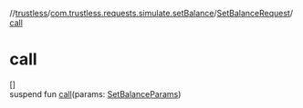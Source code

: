 //[trustless](../../../index.md)/[com.trustless.requests.simulate.setBalance](../index.md)/[SetBalanceRequest](index.md)/[call](call.md)

# call

[]\
suspend fun [call](call.md)(params: [SetBalanceParams](../-set-balance-params/index.md))
